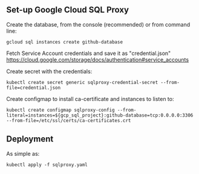 Set-up Google Cloud SQL Proxy
-----------------------------

Create the database, from the console (recommended) or from command line:
```
gcloud sql instances create github-database
```

Fetch Service Account credentials and save it as "credential.json"
https://cloud.google.com/storage/docs/authentication#service_accounts

Create secret with the credentials:
```
kubectl create secret generic sqlproxy-credential-secret --from-file=credential.json
```

Create configmap to install ca-certificate and instances to listen to:
```
kubectl create configmap sqlproxy-config --from-literal=instances=${gcp_sql_project}:github-database=tcp:0.0.0.0:3306 --from-file=/etc/ssl/certs/ca-certificates.crt
```

Deployment
---------
As simple as:
```
kubectl apply -f sqlproxy.yaml
```

